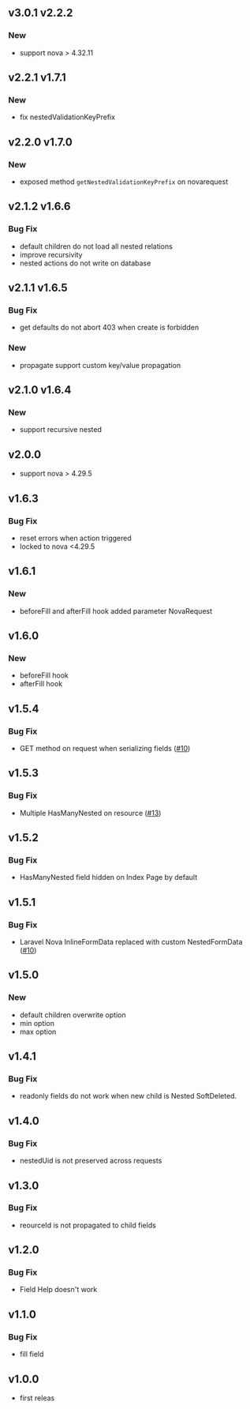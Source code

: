 ## v3.0.1 v2.2.2

### New

-   support nova > 4.32.11

## v2.2.1 v1.7.1

### New

-   fix nestedValidationKeyPrefix

## v2.2.0 v1.7.0

### New

-   exposed method `getNestedValidationKeyPrefix` on novarequest

## v2.1.2 v1.6.6

### Bug Fix

-   default children do not load all nested relations
-   improve recursivity
-   nested actions do not write on database

## v2.1.1 v1.6.5

### Bug Fix

-   get defaults do not abort 403 when create is forbidden

### New

-   propagate support custom key/value propagation

## v2.1.0 v1.6.4

### New

-   support recursive nested

## v2.0.0

-   support nova > 4.29.5

## v1.6.3

### Bug Fix

-   reset errors when action triggered
-   locked to nova <4.29.5

## v1.6.1

### New

-   beforeFill and afterFill hook added parameter NovaRequest

## v1.6.0

### New

-   beforeFill hook
-   afterFill hook

## v1.5.4

### Bug Fix

-   GET method on request when serializing fields ([#10](https://github.com/Lupennat/nova-nested-many/issues/10))

## v1.5.3

### Bug Fix

-   Multiple HasManyNested on resource ([#13](https://github.com/Lupennat/nova-nested-many/issues/13))

## v1.5.2

### Bug Fix

-   HasManyNested field hidden on Index Page by default

## v1.5.1

### Bug Fix

-   Laravel Nova InlineFormData replaced with custom NestedFormData ([#10](https://github.com/Lupennat/nova-nested-many/issues/10))

## v1.5.0

### New

-   default children overwrite option
-   min option
-   max option

## v1.4.1

### Bug Fix

-   readonly fields do not work when new child is Nested SoftDeleted.

## v1.4.0

### Bug Fix

-   nestedUid is not preserved across requests

## v1.3.0

### Bug Fix

-   reourceId is not propagated to child fields

## v1.2.0

### Bug Fix

-   Field Help doesn't work

## v1.1.0

### Bug Fix

-   fill field

## v1.0.0

-   first releas

